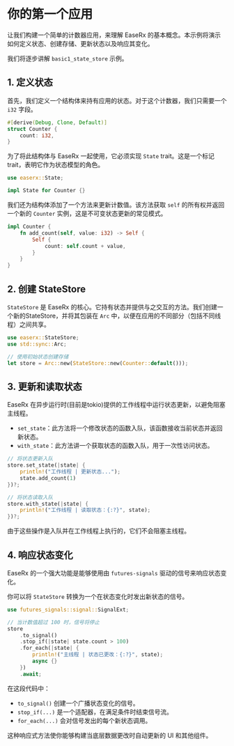 # 你的第一个应用

让我们构建一个简单的计数器应用，来理解 EaseRx 的基本概念。本示例将演示如何定义状态、创建存储、更新状态以及响应其变化。

我们将逐步讲解 `basic1_state_store` 示例。

## 1. 定义状态

首先，我们定义一个结构体来持有应用的状态。对于这个计数器，我们只需要一个 `i32` 字段。

```rust
#[derive(Debug, Clone, Default)]
struct Counter {
    count: i32,
}
```

为了将此结构体与 EaseRx 一起使用，它必须实现 `State` trait。这是一个标记 trait，表明它作为状态模型的角色。

```rust
use easerx::State;

impl State for Counter {}
```

我们还为结构体添加了一个方法来更新计数值。该方法获取 `self` 的所有权并返回一个新的 `Counter` 实例，这是不可变状态更新的常见模式。

```rust
impl Counter {
    fn add_count(self, value: i32) -> Self {
        Self {
            count: self.count + value,
        }
    }
}
```

## 2. 创建 StateStore

`StateStore` 是 EaseRx 的核心。它持有状态并提供与之交互的方法。我们创建一个新的StateStore，并将其包装在 `Arc` 中，以便在应用的不同部分（包括不同线程）之间共享。

```rust
use easerx::StateStore;
use std::sync::Arc;

// 使用初始状态创建存储
let store = Arc::new(StateStore::new(Counter::default()));
```

## 3. 更新和读取状态

EaseRx 在异步运行时(目前是tokio)提供的工作线程中运行状态更新，以避免阻塞主线程。

- `set_state`：此方法将一个修改状态的函数入队，该函数接收当前状态并返回新状态。
- `with_state`：此方法讲一个获取状态的函数入队，用于一次性访问状态。

```rust
// 将状态更新入队
store.set_state(|state| {
    println!("工作线程 | 更新状态...");
    state.add_count(1)
})?;

// 将状态读取入队
store.with_state(|state| {
    println!("工作线程 | 读取状态：{:?}", state);
})?;
```

由于这些操作是入队并在工作线程上执行的，它们不会阻塞主线程。

## 4. 响应状态变化

EaseRx 的一个强大功能是能够使用由 `futures-signals` 驱动的信号来响应状态变化。

你可以将 `StateStore` 转换为一个在状态变化时发出新状态的信号。

```rust
use futures_signals::signal::SignalExt;

// 当计数值超过 100 时，信号将停止
store
    .to_signal()
    .stop_if(|state| state.count > 100)
    .for_each(|state| {
        println!("主线程 | 状态已更改：{:?}", state);
        async {}
    })
    .await;
```

在这段代码中：
- `to_signal()` 创建一个广播状态变化的信号。
- `stop_if(...)` 是一个适配器，在满足条件时结束信号流。
- `for_each(...)` 会对信号发出的每个新状态调用。

这种响应式方法使你能够构建当底层数据更改时自动更新的 UI 和其他组件。